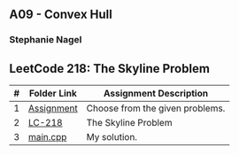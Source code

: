 ## A09 - Convex Hull
### Stephanie Nagel

## LeetCode 218: The Skyline Problem

|  #  | Folder Link | Assignment Description |
| :-: | ----------- | ---------------------- |
| 1  |  [Assignment](https://github.com/rugbyprof/4883-Programming_Techniques/tree/master/Assignments/A09)     |   Choose from the given problems.    |
| 2 | [LC-218](https://leetcode.com/problems/the-skyline-problem/description/) | The Skyline Problem |
| 3 | [main.cpp](https://github.com/aelious/4883-Prog-Tech/blob/main/Assignments/A09/main.cpp) | My solution. |